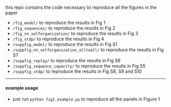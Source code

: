 this repo contains the code necessary to reproduce all the figures in the paper

  + `/fig_model/` to reproduce the results in Fig 1
  + `/fig_sequences/` to reproduce the results in Fig 2
  + `/fig_nn_selforganization/` to reproduce the results in Fig 3
  + `/fig_stdp/` to reproduce the results in Fig 4
  + `/suppfig_model/` to reproduce the results in Fig S1
  + `/suppfig_nn_selforganization_alltoall/` to reproduce the results in Fig S7
  + `/suppfig_replay/` to reproduce the results in Fig S6
  + `/suppfig_sequence_capacity/` to reproduce the results in Fig S5
  + `/suppfig_stdp/` to reproduce the results in Fig S8, S9 and S10

------------------------

#### example usage
- just run `python fig1_example.py` to reproduce all the panels in Figure 1
